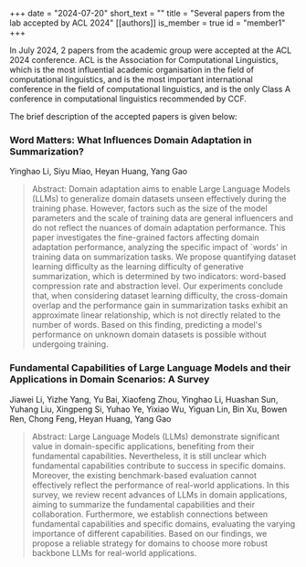 +++
date = "2024-07-20"
short_text = ""
title = "Several papers from the lab accepted by ACL 2024"
[[authors]]
    is_member = true
    id = "member1"
+++


In July 2024, 2 papers from the academic group were accepted at the ACL 2024 conference. ACL is the Association for Computational Linguistics, which is the most influential academic organisation in the field of computational linguistics, and is the most important international conference in the field of computational linguistics, and is the only Class A conference in computational linguistics recommended by CCF.

The brief description of the accepted papers is given below:
### Word Matters: What Influences Domain Adaptation in Summarization?
Yinghao Li, Siyu Miao, Heyan Huang, Yang Gao
>Abstract: Domain adaptation aims to enable Large Language Models (LLMs) to generalize domain datasets unseen effectively during the training phase. However, factors such as the size of the model parameters and the scale of training data are general influencers and do not reflect the nuances of domain adaptation performance. This paper investigates the fine-grained factors affecting domain adaptation performance, analyzing the specific impact of `words' in training data on summarization tasks. We propose quantifying dataset learning difficulty as the learning difficulty of generative summarization, which is determined by two indicators: word-based compression rate and abstraction level. Our experiments conclude that, when considering dataset learning difficulty, the cross-domain overlap and the performance gain in summarization tasks exhibit an approximate linear relationship, which is not directly related to the number of words. Based on this finding, predicting a model's performance on unknown domain datasets is possible without undergoing training.

### Fundamental Capabilities of Large Language Models and their Applications in Domain Scenarios: A Survey
Jiawei Li, Yizhe Yang, Yu Bai, Xiaofeng Zhou, Yinghao Li, Huashan Sun, Yuhang Liu, Xingpeng Si, Yuhao Ye, Yixiao Wu, Yiguan Lin, Bin Xu, Bowen Ren, Chong Feng, Heyan Huang, Yang Gao
>Abstract: Large Language Models (LLMs) demonstrate significant value in domain-specific applications, benefiting from their fundamental capabilities. Nevertheless, it is still unclear which fundamental capabilities contribute to success in specific domains. Moreover, the existing benchmark-based evaluation cannot effectively reflect the performance of real-world applications. In this survey, we review recent advances of LLMs in domain applications, aiming to summarize the fundamental capabilities and their collaboration. Furthermore, we establish connections between fundamental capabilities and specific domains, evaluating the varying importance of different capabilities. Based on our findings, we propose a reliable strategy for domains to choose more robust backbone LLMs for real-world applications.